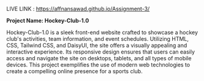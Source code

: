 LIVE LINK : https://affnansawad.github.io/Assignment-3/


**Project Name: Hockey-Club-1.0**

Hockey-Club-1.0 is a sleek  front-end website crafted to showcase a hockey club's activities, team information, and event schedules. Utilizing HTML, CSS, Tailwind CSS, and DaisyUI, the site offers a visually appealing and interactive experience. Its responsive design ensures that users can easily access and navigate the site on desktops, tablets, and all types of mobile devices. This project exemplifies the use of modern web technologies to create a compelling online presence for a sports club.
